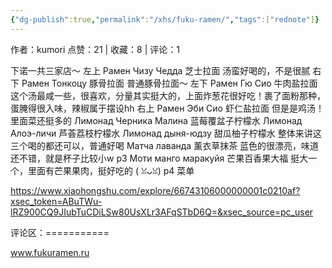 ```yaml
---
{"dg-publish":true,"permalink":"/xhs/fuku-ramen/","tags":["rednote"]}
---
```


作者：kumori
点赞：21   |   收藏：8   |   评论：1

下诺一共三家店～
左上 Рамен Чизу Чедда 芝士拉面 汤蛮好喝的，不是很腻
右下 Рамен Тонкоцу 豚骨拉面 普通豚骨拉面～
左下 Рамен Гю Сио 牛肉盐拉面 这个汤最咸一些，很喜欢，分量其实挺大的，上面炸葱花很好吃！裹了面粉那种，蛋腌得很入味，辣椒属于摆设hh
右上 Рамен Эби Сио 虾仁盐拉面 但是是鸡汤！里面菜还挺多的
Лимонад Черника Малина 蓝莓覆盆子柠檬水
Лимонад Алоэ-личи 芦荟荔枝柠檬水
Лимонад дыня-юдзу 甜瓜柚子柠檬水 整体来讲这三个喝的都还可以，普通好喝
Матча лаванда 薰衣草抹茶 蓝色的很漂亮，味道还不错，就是杯子比较小w
p3 Моти манго маракуйя 芒果百香果大福 挺大一个，里面有芒果果肉，挺好吃的 ( ꈍᴗꈍ)
p4 菜单

https://www.xiaohongshu.com/explore/66743106000000001c0210af?xsec_token=ABuTWu-lRZ900CQ9JIubTuCDiLSw80UsXLr3AFqSTbD6Q=&xsec_source=pc_user

评论区：===========

www.fukuramen.ru
